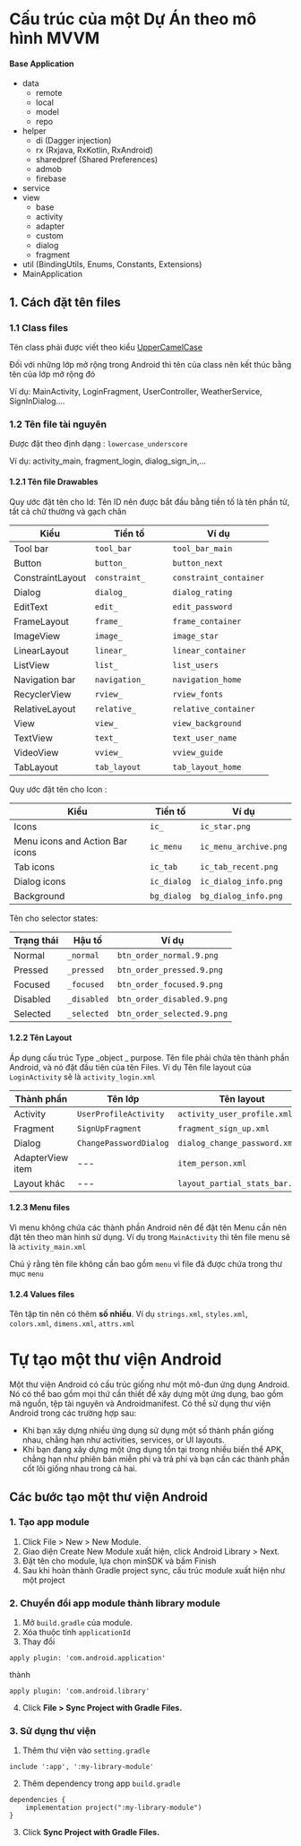 # Cấu trúc của một Dự Án theo mô hình MVVM

#### Base Application
* data
  * remote
  * local
  * model
  * repo
* helper
  * di (Dagger injection)
  * rx (Rxjava, RxKotlin, RxAndroid)
  * sharedpref (Shared Preferences)
  * admob
  * firebase
* service
* view
  * base
  * activity
  * adapter
  * custom
  * dialog
  * fragment
* util (BindingUtils, Enums, Constants, Extensions)
* MainApplication

## 1. Cách đặt tên files

### 1.1 Class files

Tên class phải được viết theo kiểu [UpperCamelCase](https://en.wikipedia.org/wiki/CamelCase)

Đối với những lớp mở rộng trong Android thì tên của class nên kết thúc bằng tên của lớp mở rộng đó

Ví dụ: MainActivity, LoginFragment, UserController, WeatherService, SignInDialog....

### 1.2 Tên file tài nguyên <Resources>

Được đặt theo định dạng : `lowercase_underscore`

Ví dụ: activity_main, fragment_login, dialog_sign_in,...

#### 1.2.1 Tên file Drawables

Quy ước đặt tên cho Id:
Tên ID nên được bắt đầu bằng tiền tố là tên phần tử, tất cả chữ thường và gạch chân


| Kiểu          | Tiền tố       |		Ví dụ               |
|---------------| --------------|-----------------------|
| Tool bar    | `tool_bar`         | `tool_bar_main`          |
| Button        | `button_`	      | `button_next`            |
| ConstraintLayout  | `constraint_`	    | `constraint_container`         |
| Dialog        | `dialog_`     | `dialog_rating`       | 
| EditText      | `edit_`       | `edit_password`       |
| FrameLayout  | `frame_`	    | `frame_container`         |
| ImageView     | `image_`	    | `image_star`          |
| LinearLayout  | `linear_`	    | `linear_container`         |
| ListView      | `list_`	    | `list_users`         |
| Navigation bar          | `navigation_	`     | `navigation_home`       |
| RecyclerView  | `rview_`	    | `rview_fonts`         |
| RelativeLayout  | `relative_`	    | `relative_container`         |
| View    | `view_`	    | `view_background`         |
| TextView      | `text_`       | `text_user_name`      |
| VideoView     | `vview_`      | `vview_guide`         |
| TabLayout       | `tab_layout`      | `tab_layout_home`          |

Quy ước đặt tên cho Icon :

| Kiểu                            | Tiền tố            | Ví dụ                        |
| --------------------------------| ----------------   | ---------------------------- | 
| Icons                           | `ic_`              | `ic_star.png`                |
| Menu icons and Action Bar icons | `ic_menu`          | `ic_menu_archive.png`        |
| Tab icons                       | `ic_tab`           | `ic_tab_recent.png`          |
| Dialog icons                    | `ic_dialog`        | `ic_dialog_info.png`         |
| Background                      | `bg_dialog`        | `bg_dialog_info.png`         |

Tên cho selector states:

| Trạng thái	 | Hậu tố          | Ví dụ                       |
|--------------|-----------------|-----------------------------|
| Normal       | `_normal`       | `btn_order_normal.9.png`    |
| Pressed      | `_pressed`      | `btn_order_pressed.9.png`   |
| Focused      | `_focused`      | `btn_order_focused.9.png`   |
| Disabled     | `_disabled`     | `btn_order_disabled.9.png`  |
| Selected     | `_selected`     | `btn_order_selected.9.png`  |


#### 1.2.2 Tên Layout

Áp dụng cấu trúc Type _object _ purpose. Tên file phải chứa tên thành phần Android, và nó đặt đầu tiên của tên Files. Ví dụ Tên file layout của `LoginActivity` sẽ là `activity_login.xml`

| Thành phần       | Tên lớp                | Tên layout                    |
| ---------------- | ---------------------- | ----------------------------- |
| Activity         | `UserProfileActivity`  | `activity_user_profile.xml`   |
| Fragment         | `SignUpFragment`       | `fragment_sign_up.xml`        |
| Dialog           | `ChangePasswordDialog` | `dialog_change_password.xml`  |
| AdapterView item | ---                    | `item_person.xml`             |
| Layout khác      | ---                    | `layout_partial_stats_bar.xml`|

#### 1.2.3 Menu files

Vì menu không chứa các thành phần Android nên để đặt tên Menu cần nên đặt tên theo màn hình sử dụng. Ví dụ trong `MainActivity` thì tên file menu sẽ là `activity_main.xml`

Chú ý rằng tên file không cần bao gồm `menu` vì file đã được chứa trong thư mục `menu`

#### 1.2.4 Values files

Tên tập tin nên có thêm __số nhiều__. Ví dụ `strings.xml`, `styles.xml`, `colors.xml`, `dimens.xml`, `attrs.xml`

# Tự tạo một thư viện Android
Một thư viện Android có cấu trúc giống như một mô-đun ứng dụng Android. Nó có thể bao gồm mọi thứ cần thiết để xây dựng một ứng dụng, bao gồm mã nguồn, tệp tài nguyên và Androidmanifest.
Có thể sử dụng thư viện Android trong các trường hợp sau:
* Khi bạn xây dựng nhiều ứng dụng sử dụng một số thành phần giống nhau, chẳng hạn như activities, services, or UI layouts.
* Khi bạn đang xây dựng một ứng dụng tồn tại trong nhiều biến thể APK, chẳng hạn như phiên bản miễn phí và trả phí và bạn cần các thành phần cốt lõi giống nhau trong cả hai.

## Các bước tạo một thư viện Android
### 1. Tạo app module
1. Click File > New > New Module.
2. Giao diện Create New Module xuất hiện, click Android Library > Next.
3. Đặt tên cho module, lựa chọn minSDK và bấm Finish
4. Sau khi hoàn thành Gradle project sync, cấu trúc module xuất hiện như một project
### 2. Chuyển đổi app module thành library module
1. Mở `build.gradle` của module.
2. Xóa thuộc tính `applicationId`
3. Thay đổi
```
apply plugin: 'com.android.application'
```
thành
```
apply plugin: 'com.android.library'
```
4. Click **File > Sync Project with Gradle Files.**
### 3. Sử dụng thư viện
1. Thêm thư viện vào `setting.gradle`
```
include ':app', ':my-library-module'
```
2. Thêm dependency trong app `build.gradle`
```
dependencies {
    implementation project(":my-library-module")
}
```
3. Click **Sync Project with Gradle Files.**
